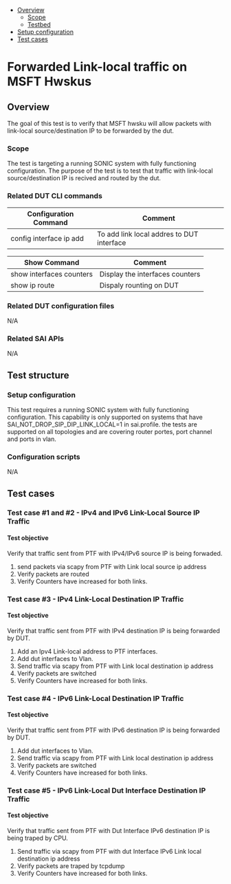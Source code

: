 - [Overview](#overview)
    - [Scope](#scope)
    - [Testbed](#testbed)
- [Setup configuration](#setup-configuration)
- [Test cases](#test-cases)

# Forwarded Link-local traffic on MSFT Hwskus 

## Overview

The goal of this test is to verify that MSFT hwsku will allow packets with link-local source/destination IP to be forwarded by the dut.

### Scope

The test is targeting a running SONIC system with fully functioning configuration. The purpose of the test is to test that traffic with link-local source/destination IP is recived and routed by the dut.

### Related DUT CLI commands

| Configuration Command | Comment |
| ------- | ------- |
| config interface ip add | To add link local addres to DUT interface |

| Show Command | Comment |
| ------- | ------- |
| show interfaces counters | Display the interfaces counters |
| show ip route | Dispaly rounting on DUT |

### Related DUT configuration files

N/A

### Related SAI APIs

N/A

## Test structure
### Setup configuration

This test requires a running SONIC system with fully functioning configuration. 
This capability is only supported on systems that have SAI_NOT_DROP_SIP_DIP_LINK_LOCAL=1 in sai.profile.
the tests are supported on all topologies and are covering router portes, port channel and ports in vlan.

### Configuration scripts

N/A

## Test cases
### Test case #1 and #2 - IPv4 and IPv6 Link-Local Source IP Traffic

#### Test objective

Verify that traffic sent from PTF with IPv4/IPv6 source IP is being forwaded.
1. send packets via scapy from PTF with Link local source ip address
2. Verify packets are routed
3. Verify Counters have increased for both links.

### Test case #3 - IPv4 Link-Local Destination IP Traffic

#### Test objective
Verify that traffic sent from PTF with IPv4 destination IP is being forwarded by DUT.
1. Add an Ipv4 Link-local address to PTF interfaces.
2. Add dut interfaces to Vlan.
3. Send traffic via scapy from PTF with Link local destination ip address
4. Verify packets are switched
5. Verify Counters have increased for both links.

### Test case #4 - IPv6 Link-Local Destination IP Traffic

#### Test objective
Verify that traffic sent from PTF with IPv6 destination IP is being forwarded by DUT.
1. Add dut interfaces to Vlan.
2. Send traffic via scapy from PTF with Link local destination ip address
3. Verify packets are switched
4. Verify Counters have increased for both links.

### Test case #5 - IPv6 Link-Local Dut Interface Destination IP Traffic

#### Test objective
Verify that traffic sent from PTF with Dut Interface IPv6 destination IP is being traped by CPU.
1. Send traffic via scapy from PTF with dut Interface IPv6 Link local destination ip address
2. Verify packets are traped by tcpdump
3. Verify Counters have increased for both links.

